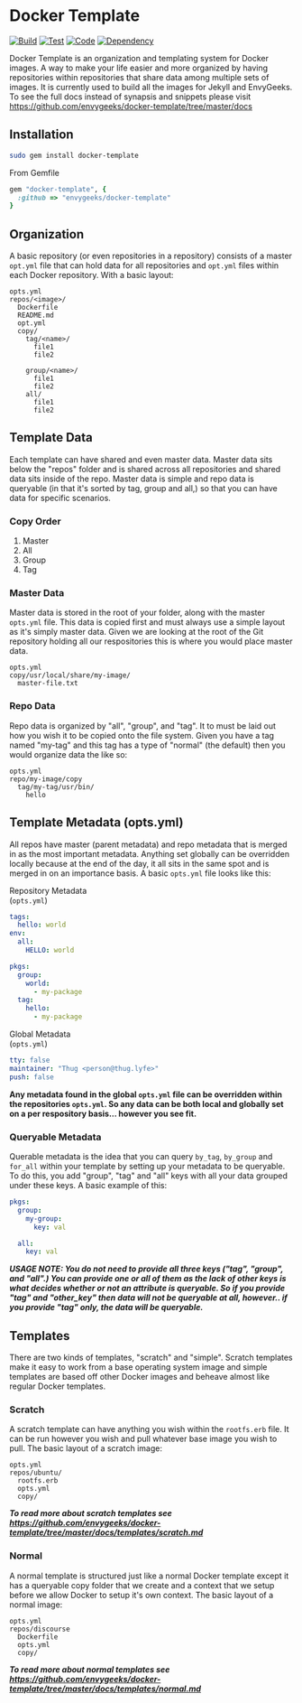 # Docker Template

[![Build](https://travis-ci.org/envygeeks/docker-template.svg?branch=master)][travis]
[![Test](https://codeclimate.com/github/envygeeks/docker-template/badges/coverage.svg)][coverage]
[![Code](https://codeclimate.com/github/envygeeks/docker-template/badges/gpa.svg)][codeclimate]
[![Dependency](https://gemnasium.com/envygeeks/docker-template.svg)][gemnasium]

[gemnasium]: https://gemnasium.com/envygeeks/docker-template
[codeclimate]: https://codeclimate.com/github/envygeeks/docker-template
[coverage]: https://codeclimate.com/github/envygeeks/docker-template/coverage
[travis]: https://travis-ci.org/envygeeks/docker-template

Docker Template is an organization and templating system for Docker images. A way to make your life easier and more organized by having repositories within repositories that share data among multiple sets of images.  It is currently used to build all the images for Jekyll and EnvyGeeks.  To see the full docs instead of synapsis and snippets please visit https://github.com/envygeeks/docker-template/tree/master/docs

## Installation

```bash
sudo gem install docker-template  
```

From Gemfile

```ruby
gem "docker-template", {
  :github => "envygeeks/docker-template"
}
```

## Organization

A basic repository (or even repositories in a repository) consists of a master `opt.yml` file that can hold data for all repositories and `opt.yml` files within each Docker repository. With a basic layout:

```
opts.yml
repos/<image>/
  Dockerfile
  README.md
  opt.yml
  copy/
    tag/<name>/
      file1
      file2

    group/<name>/
      file1
      file2
    all/
      file1
      file2
```

## Template Data

Each template can have shared and even master data.  Master data sits below the "repos" folder and is shared across all repositories and shared data sits inside of the repo.  Master data is simple and repo data is queryable (in that it's sorted by tag, group and all,) so that you can have data for specific scenarios.


### Copy Order

1. Master
1. All
2. Group
3. Tag

### Master Data

Master data is stored in the root of your folder, along with the master `opts.yml` file.  This data is copied first and must always use a simple layout as it's simply master data.  Given we are looking at the root of the Git repository holding all our respositories this is where you would place master data.

```
opts.yml
copy/usr/local/share/my-image/
  master-file.txt
```

### Repo Data

Repo data is organized by "all", "group", and "tag".  It to must be laid out how you wish it to be copied onto the file system. Given you have a tag named "my-tag" and this tag has a type of "normal" (the default) then you would organize data the like so:

```
opts.yml
repo/my-image/copy
  tag/my-tag/usr/bin/
    hello
```

## Template Metadata (opts.yml)

All repos have master (parent metadata) and repo metadata that is merged in as the most important metadata.  Anything set globally can be overridden locally because at the end of the day, it all sits in the same spot and is merged in on an importance basis.  A basic `opts.yml` file looks like this:

Repository Metadata<br>
(`opts.yml`)


```yml
tags:
  hello: world
env:
  all:
    HELLO: world

pkgs:
  group:
    world:
      - my-package
  tag:
    hello:
      - my-package
```

Global Metadata<br>
(`opts.yml`)

```yml
tty: false
maintainer: "Thug <person@thug.lyfe>"
push: false
```

**Any metadata found in the global `opts.yml` file can be overridden within the repositories `opts.yml`.  So any data can be both local and globally set on a per respository basis... however you see fit.**

### Queryable Metadata

Querable metadata is the idea that you can query `by_tag`, `by_group` and `for_all` within your template by setting up your metadata to be queryable.  To do this, you add "group", "tag" and "all" keys with all your data grouped under these keys.  A basic example of this:

```yml
pkgs:
  group:
    my-group:
      key: val

  all:
    key: val
```

***USAGE NOTE: You do not need to provide all three keys ("tag", "group", and "all".) You can provide one or all of them as the lack of other keys is what decides whether or not an attribute is queryable.  So if you provide "tag" and "other_key" then data will not be queryable at all, however.. if you provide "tag" only, the data will be queryable.***

## Templates

There are two kinds of templates, "scratch" and "simple".  Scratch templates make it easy to work from a base operating system image and simple templates are based off other Docker images and beheave almost like regular Docker templates.

### Scratch

A scratch template can have anything you wish within the `rootfs.erb` file.  It can be run however you wish and pull whatever base image you wish to pull.  The basic layout of a scratch image:

```
opts.yml
repos/ubuntu/
  rootfs.erb
  opts.yml
  copy/
```

***To read more about scratch templates see https://github.com/envygeeks/docker-template/tree/master/docs/templates/scratch.md***

### Normal

A normal template is structured just like a normal Docker template except it has a queryable copy folder that we create and a context that we setup before we allow Docker to setup it's own context.  The basic layout of a normal image:

```
opts.yml
repos/discourse
  Dockerfile
  opts.yml
  copy/
```

***To read more about normal templates see https://github.com/envygeeks/docker-template/tree/master/docs/templates/normal.md***

